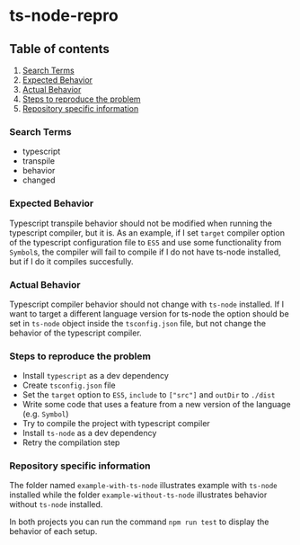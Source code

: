 # ts-node-repro

## Table of contents
1. [Search Terms](#search-terms)
2. [Expected Behavior](#expected-behavior)
3. [Actual Behavior](#actual-behavior)
4. [Steps to reproduce the problem](#steps-to-reproduce-the-problem)
5. [Repository specific information](#repository-specific-information)

### Search Terms

- typescript
- transpile
- behavior
- changed 

### Expected Behavior

Typescript transpile behavior should not be modified when running the typescript compiler, but it is. As an example, if I set `target` compiler option of the typescript configuration file to `ES5` and use some functionality from `Symbol`s, the compiler will fail to compile if I do not have ts-node installed, but if I do it compiles succesfully.

### Actual Behavior

Typescript compiler behavior should not change with `ts-node` installed. If I want to target a different language version for ts-node the option should be set in `ts-node` object inside the `tsconfig.json` file, but not change the behavior of the typescript compiler.

### Steps to reproduce the problem

- Install `typescript` as a dev dependency
- Create `tsconfig.json` file
- Set the `target` option to `ES5`, `include` to `["src"]` and `outDir` to `./dist`
- Write some code that uses a feature from a new version of the language (e.g. `Symbol`)
- Try to compile the project with typescript compiler
- Install `ts-node` as a dev dependency
- Retry the compilation step

### Repository specific information

The folder named `example-with-ts-node` illustrates example with `ts-node` installed while the folder `example-without-ts-node` illustrates behavior without `ts-node` installed.

In both projects you can run the command `npm run test` to display the behavior of each setup.